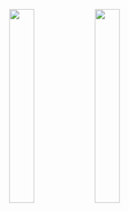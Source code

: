 <img src="https://github.com/Parryword/ESP32-Web-Server/assets/101982505/fb56c2f8-04d8-4892-aecc-051204a45bf3" width=30% height=30%>
<img src="https://github.com/Parryword/ESP32-Web-Server/assets/101982505/28cf1d01-a283-48b8-830c-5ad91619e111" width=30% height=30%>
